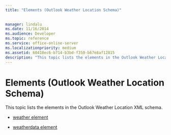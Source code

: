 ```yaml
---
title: "Elements (Outlook Weather Location Schema)"
 
 
manager: lindalu
ms.date: 11/16/2014
ms.audience: Developer
ms.topic: reference
ms.service: office-online-server
ms.localizationpriority: medium
ms.assetid: 60418ec6-b714-b3bd-f350-b67e8af12815
description: "This topic lists the elements in the Outlook Weather Location XML schema."
---
```


# Elements (Outlook Weather Location Schema)

This topic lists the elements in the Outlook Weather Location XML schema.
  
- [weather element](weather-element-weatherdata-elementoutlook-weather-location-schema.md)
    
- [weatherdata element](weatherdata-element-outlook-weather-location-schema.md)
    

